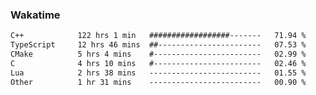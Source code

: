 ### Wakatime
<!--START_SECTION:waka-->

```txt
C++            122 hrs 1 min   ##################-------   71.94 %
TypeScript     12 hrs 46 mins  ##-----------------------   07.53 %
CMake          5 hrs 4 mins    #------------------------   02.99 %
C              4 hrs 10 mins   #------------------------   02.46 %
Lua            2 hrs 38 mins   -------------------------   01.55 %
Other          1 hr 31 mins    -------------------------   00.90 %
```

<!--END_SECTION:waka-->
